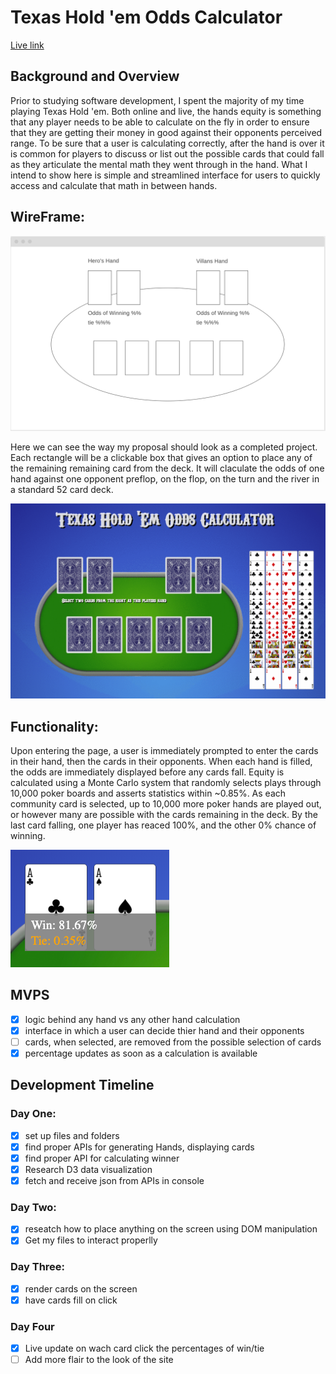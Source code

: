 # Texas Hold 'em Odds Calculator

[Live link]( https://speneki.github.io/Texas-Hold-em-odds-calculator/)

## Background and Overview

Prior to studying software development, I spent the majority of my time playing Texas Hold 'em. Both online and live, the hands equity is something that any player needs to be able to calculate on the fly in order to ensure that they are getting their money in good against their opponents perceived range. To be sure that a user is calculating correctly, after the hand is over it is common for players to discuss or list out the possible cards that could fall as they articulate the mental math they went through in the hand. What I intend to show here is simple and streamlined interface for users to quickly access and calculate that math in between hands.

## WireFrame: 

![wireframe](https://github.com/Speneki/Texas-Hold-em-odds-calculator/blob/master/src/assets/wireframe.png)

Here we can see the way my proposal should look as a completed project. Each rectangle will be a clickable box that gives an option to place any of the remaining remaining card from the deck. It will claculate the odds of one hand against one opponent preflop, on the flop, on the turn and the river in a standard 52 card deck.


![functioningApp](https://github.com/Speneki/Texas-Hold-em-odds-calculator/blob/master/src/assets/5HfIcdpnSi.gif)

## Functionality: 
  Upon entering the page, a user is immediately prompted to enter the cards in their hand, then the cards in their opponents. When each hand is filled, the odds are immediately displayed before any cards fall. Equity is calculated using a Monte Carlo system that randomly selects plays through 10,000 poker boards and asserts statistics within ~0.85%. As each community card is selected, up to 10,000 more poker hands are played out, or however many are possible with the cards remaining in the deck. By the last card falling, one player has reaced 100%, and the other 0% chance of winning.
  
![percentages](https://github.com/Speneki/Texas-Hold-em-odds-calculator/blob/master/src/assets/Screen%20Shot%202019-08-19%20at%209.33.36%20AM.png)

  
## MVPS
  - [x] logic behind any hand vs any other hand calculation 
  - [x] interface in which a user can decide thier hand and their opponents
  - [ ] cards, when selected, are removed from the possible selection of cards
  - [x] percentage updates as soon as a calculation is available
  
## Development Timeline

  ### Day One: 
  - [x] set up files and folders
  - [x] find proper APIs for generating Hands, displaying cards
  - [x] find proper API for calculating winner
  - [x] Research D3 data visualization
  - [x] fetch and receive json from APIs in console
  
  ### Day Two: 
  - [x] reseatch how to place anything on the screen using DOM manipulation
  - [x] Get my files to interact properlly 
  
  ### Day Three:
  - [x] render cards on the screen
  - [x] have cards fill on click
  
  ### Day Four
  - [x] Live update on wach card click the percentages of win/tie
  - [ ] Add more flair to the look of the site
